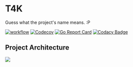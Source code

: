 # T4K

Guess what the project's name means. :P

[![workflow](https://github.com/huaouo/t4k/actions/workflows/workflow.yml/badge.svg?branch=master)](https://github.com/huaouo/t4k/actions/workflows/workflow.yml)
[![Codecov](https://codecov.io/gh/huaouo/t4k/branch/master/graph/badge.svg?token=CKUSAK1PMF)](https://codecov.io/gh/huaouo/t4k)
[![Go Report Card](https://goreportcard.com/badge/github.com/huaouo/t4k)](https://goreportcard.com/report/github.com/huaouo/t4k)
[![Codacy Badge](https://app.codacy.com/project/badge/Grade/005cb52abc9740ff8c37e577a082745d)](https://www.codacy.com/gh/huaouo/t4k/dashboard?utm_source=github.com&amp;utm_medium=referral&amp;utm_content=huaouo/t4k&amp;utm_campaign=Badge_Grade)

## Project Architecture

![](http://www.plantuml.com/plantuml/proxy?src=https://raw.githubusercontent.com/huaouo/t4k/master/doc/architecture.puml)
